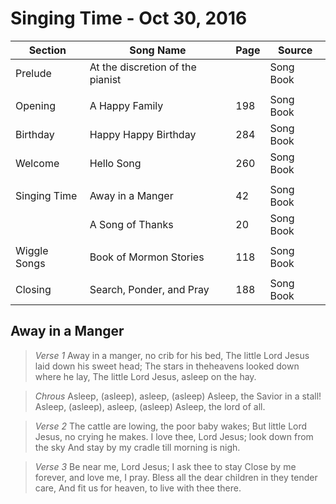 Singing Time - Oct 30, 2016
===========================

| Section      | Song Name                        | Page | Source    |
|--------------|----------------------------------|------|-----------|
| Prelude      | At the discretion of the pianist |      | Song Book |
|              |                                  |      |           |
| Opening      | A Happy Family                   | 198  | Song Book |
| Birthday     | Happy Happy Birthday             | 284  | Song Book |
| Welcome      | Hello Song                       | 260  | Song Book |
|              |                                  |      |           |
| Singing Time | Away in a Manger                 | 42   | Song Book |
|              | A Song of Thanks                 | 20   | Song Book |
|              |                                  |      |           |
| Wiggle Songs | Book of Mormon Stories           | 118  | Song Book |
|              |                                  |      |           |
| Closing      | Search, Ponder, and Pray         | 188  | Song Book |

Away in a Manger
----------------

> *Verse 1*
> Away in a manger, no crib for his bed,
> The little Lord Jesus laid down his sweet head;
> The stars in theheavens looked down where he lay,
> The little Lord Jesus, asleep on the hay.

> *Chrous*
> Asleep, (asleep), asleep, (asleep)
> Asleep, the Savior in a stall!
> Asleep, (asleep), asleep, (asleep)
> Asleep, the lord of all.

> *Verse 2*
> The cattle are lowing, the poor baby wakes;
> But little Lord Jesus, no crying he makes.
> I love thee, Lord Jesus; look down from the sky
> And stay by my cradle till morning is nigh.

> *Verse 3*
> Be near me, Lord Jesus; I ask thee to stay
> Close by me forever, and love me, I pray.
> Bless all the dear children in they tender care,
> And fit us for heaven, to live with thee there.